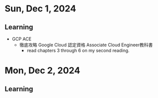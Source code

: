 # Sun, Dec 1, 2024

## Learning

- GCP ACE
    - 徹底攻略 Google Cloud 認定資格 Associate Cloud Engineer教科書
        - read chapters 3 through 6 on my second reading.

# Mon, Dec 2, 2024

## Learning
